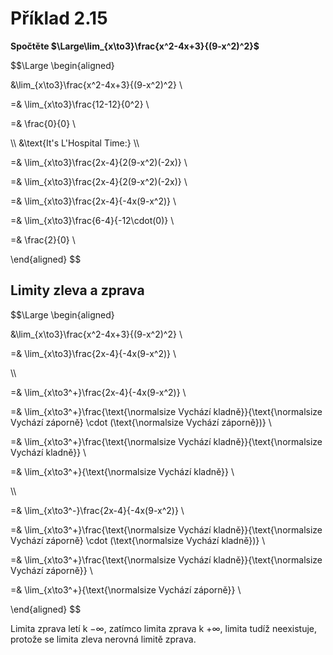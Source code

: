 # Příklad 2.15
**Spočtěte $\Large\lim_{x\to3}\frac{x^2-4x+3}{(9-x^2)^2}$**

$$\Large
\begin{aligned}

&\lim_{x\to3}\frac{x^2-4x+3}{(9-x^2)^2} \\

=& \lim_{x\to3}\frac{12-12}{0^2} \\

=& \frac{0}{0} \\

\\\\
&\text{It's L'Hospital Time:}
\\\\

=& \lim_{x\to3}\frac{2x-4}{2(9-x^2)(-2x)} \\

=& \lim_{x\to3}\frac{2x-4}{2(9-x^2)(-2x)} \\

=& \lim_{x\to3}\frac{2x-4}{-4x(9-x^2)} \\

=& \lim_{x\to3}\frac{6-4}{-12\cdot(0)} \\

=& \frac{2}{0} \\

\end{aligned}
$$

## Limity zleva a zprava
$$\Large
\begin{aligned}

&\lim_{x\to3}\frac{x^2-4x+3}{(9-x^2)^2} \\

=& \lim_{x\to3}\frac{2x-4}{-4x(9-x^2)} \\

\\\\

=& \lim_{x\to3^+}\frac{2x-4}{-4x(9-x^2)} \\

=& \lim_{x\to3^+}\frac{\text{\normalsize Vychází kladně}}{\text{\normalsize Vychází záporně} \cdot (\text{\normalsize Vychází záporně})} \\

=& \lim_{x\to3^+}\frac{\text{\normalsize Vychází kladně}}{\text{\normalsize Vychází kladně}} \\

=& \lim_{x\to3^+}{\text{\normalsize Vychází kladně}} \\

\\\\

=& \lim_{x\to3^-}\frac{2x-4}{-4x(9-x^2)} \\

=& \lim_{x\to3^+}\frac{\text{\normalsize Vychází kladně}}{\text{\normalsize Vychází záporně} \cdot (\text{\normalsize Vychází kladně})} \\

=& \lim_{x\to3^+}\frac{\text{\normalsize Vychází kladně}}{\text{\normalsize Vychází záporně}} \\

=& \lim_{x\to3^+}{\text{\normalsize Vychází záporně}} \\

\end{aligned}
$$

Limita zprava letí k $-\infty$, zatímco limita zprava k $+\infty$, limita tudíž neexistuje, protože se limita zleva nerovná limitě zprava.